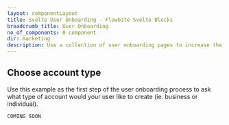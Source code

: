 ```yaml
---
layout: componentLayout
title: Svelte User Onboarding - Flowbite Svelte Blocks
breadcrumb_title: User Onboarding
no_of_components: 0 component
dir: marketing
description: Use a collection of user onboarding pages to increase the chances of the adoption of your software by improving the introduction phase of your product.
---
```


## Choose account type

Use this example as the first step of the user onboarding process to ask what type of account would your user like to create (ie. business or individual).

```svelte example hideOutput
COMING SOON
```
